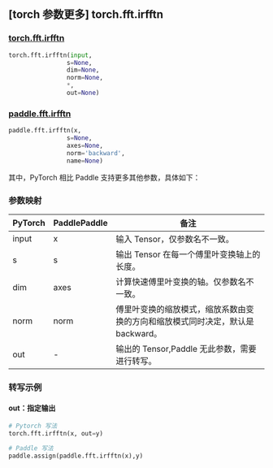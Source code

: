 ## [torch 参数更多] torch.fft.irfftn

### [torch.fft.irfftn](https://pytorch.org/docs/stable/generated/torch.fft.irfftn.html?highlight=irfftn#torch.fft.irfftn)

```python
torch.fft.irfftn(input,
                s=None,
                dim=None,
                norm=None,
                *,
                out=None)
```

### [paddle.fft.irfftn](https://www.paddlepaddle.org.cn/documentation/docs/zh/api/paddle/fft/irfftn_cn.html)

```python
paddle.fft.irfftn(x,
                s=None,
                axes=None,
                norm='backward',
                name=None)
```

其中，PyTorch 相比 Paddle 支持更多其他参数，具体如下：
### 参数映射
| PyTorch       | PaddlePaddle | 备注                                                   |
| ------------- | ------------ | ------------------------------------------------------ |
| input         | x            |输入 Tensor，仅参数名不一致。                            |
| s             | s            |输出 Tensor 在每一个傅里叶变换轴上的长度。               |
| dim           | axes         |计算快速傅里叶变换的轴。仅参数名不一致。                  |
| norm           |norm          |傅里叶变换的缩放模式，缩放系数由变换的方向和缩放模式同时决定，默认是 backward。|
| out            | -            |输出的 Tensor,Paddle 无此参数，需要进行转写。  |
### 转写示例
#### out：指定输出
```python
# Pytorch 写法
torch.fft.irfftn(x, out=y)

# Paddle 写法
paddle.assign(paddle.fft.irfftn(x),y)
```
